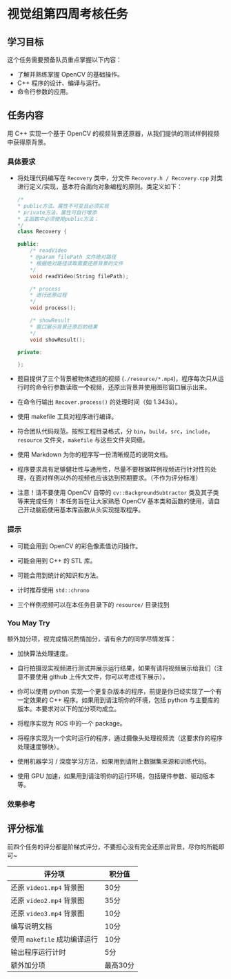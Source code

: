 # 视觉组第四周考核任务

## 学习目标

这个任务需要预备队员重点掌握以下内容：

- 了解并熟练掌握 OpenCV 的基础操作。
- C++ 程序的设计、编译与运行。
- 命令行参数的应用。

## 任务内容

用 C++ 实现一个基于 OpenCV 的视频背景还原器，从我们提供的测试样例视频中获得原背景。

### 具体要求

- 将处理代码编写在 `Recovery` 类中，分文件 `Recovery.h / Recovery.cpp` 对类进行定义/实现，基本符合面向对象编程的原则。类定义如下：

   ```cpp
   /*
   * public方法、属性不可变且必须实现
   * private方法、属性可自行增添
   * 主函数中必须使用public方法；
   */
   class Recovery {

   public:
       /* readVideo
       * @param filePath 文件绝对路径
       * 根据绝对路径读取需要还原背景的文件
       */
       void readVideo(String filePath);

       /* process
       * 进行还原过程
       */
       void process();

       /* showResult
       * 窗口展示背景还原后的结果
       */
       void showResult();

   private:

   };
   ```
   
- 题目提供了三个背景被物体遮挡的视频 (`./resource/*.mp4`)，程序每次只从运行时的命令行参数读取**一个**视频，还原出背景并使用图形窗口展示出来。

- 在命令行输出 `Recover.process()` 的处理时间（如 1.343s）。

- 使用 makefile 工具对程序进行编译。

- 符合团队代码规范。按照工程目录格式，分 `bin`，`build`，`src`，`include`，`resource` 文件夹，`makefile` 与这些文件夹同级。

- 使用 Markdown 为你的程序写一份清晰规范的说明文档。

- 程序要求具有足够健壮性与通用性，尽量不要根据样例视频进行针对性的处理，在面对样例以外的视频也应该达到预期要求。（不作为评分标准）

- 注意！请不要使用 OpenCV 自带的 `cv::BackgroundSubtractor` 类及其子类等来完成任务！本任务旨在让大家熟悉 OpenCV 基本类和函数的使用，请自己开动脑筋使用基本库函数从头实现提取程序。

### 提示

- 可能会用到 OpenCV 的彩色像素值访问操作。

- 可能会用到 C++ 的 STL 库。

- 可能会用到统计的知识和方法。

- 计时推荐使用 `std::chrono`

- 三个样例视频可以在本任务目录下的 `resource/` 目录找到

### You May Try

额外加分项，视完成情况酌情加分，请有余力的同学尽情发挥：

- 加快算法处理速度。

- 自行拍摄现实视频进行测试并展示运行结果，如果有请将视频展示给我们（注意不要使用 github 上传大文件，你可以考虑线下展示）。

- 你可以使用 python 实现一个更复杂版本的程序，前提是你已经实现了一个有一定效果的 C++ 程序。如果用到请注明你的环境，包括 python 与主要库的版本。本要求对以下的加分项均成立。

- 将程序实现为 ROS 中的一个 package。

- 将程序实现为一个实时运行的程序，通过摄像头处理视频流（这要求你的程序处理速度够快）。

- 使用机器学习 / 深度学习方法，如果用到请附上数据集来源和训练代码。

- 使用 GPU 加速，如果用到请注明你的运行环境，包括硬件参数、驱动版本等。


### 效果参考



## 评分标准

前四个任务的评分都是阶梯式评分，不要担心没有完全还原出背景，尽你的所能即可~

| 评分项                       | 积分值   |
| ---------------------------- | -------- |
| 还原 `video1.mp4` 背景图      | 30分     |
| 还原 `video2.mp4` 背景图      | 35分     |
| 还原 `video3.mp4` 背景图      | 10分     |
| 编写说明文档                 | 10分     |
| 使用 `makefile` 成功编译运行  | 10分     |
| 输出程序运行计时              | 5分      |
| 额外加分项                   | 最高30分  |
